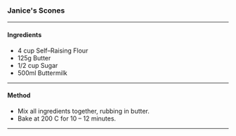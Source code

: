 ### Janice's Scones
---
#### Ingredients
- 4 cup Self–Raising Flour 
- 125g Butter
- 1/2 cup Sugar
- 500ml Buttermilk
---
#### Method
- Mix all ingredients together, rubbing in butter.
- Bake at 200 C for 10 – 12 minutes.
---